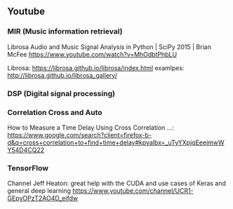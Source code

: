 


## Youtube

### MIR (Music information retrieval)
Librosa Audio and Music Signal Analysis in Python | SciPy 2015 | Brian McFee
https://www.youtube.com/watch?v=MhOdbtPhbLU

Librosa:
https://librosa.github.io/librosa/index.html
examlpes:
http://librosa.github.io/librosa_gallery/



### DSP (Digital signal processing)

### Correlation Cross and Auto
How to Measure a Time Delay Using Cross Correlation ...:
https://www.google.com/search?client=firefox-b-d&q=cross+correlation+to+find+time+delay#kpvalbx=_uTyYXpjqEeejmwWY54D4CQ22

### TensorFlow
Channel Jeff Heaton:
great help with the CUDA and use cases of Keras and general deep learning
https://www.youtube.com/channel/UCR1-GEpyOPzT2AO4D_eifdw


